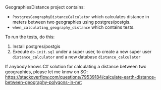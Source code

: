GeographiesDistance project contains:
* `PostgresGeographyDistanceCalculator` which calculates
distance in meters between two geographies using postgres/postgis. 
* ``when_calculating_geography_distance`` which contains tests.

To run the tests, do this:
1. Install postgres/postgis
2. Execute `db-init.sql` under a super user, to create a new super user `distance_calculator` and a new database `distance_calculator`

If anybody knows C# solution for calculating a distance between two geographies, please let me know on 
SO: https://stackoverflow.com/questions/79539184/calculate-earth-distance-between-geography-polygons-in-net

